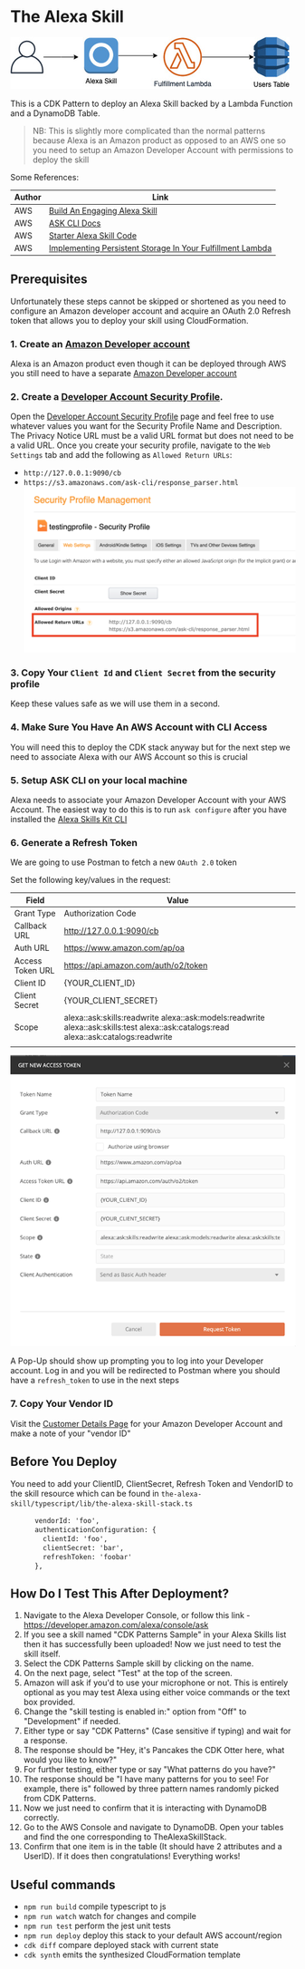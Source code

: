 # The Alexa Skill

![arch](img/arch.png)

This is a CDK Pattern to deploy an Alexa Skill backed by a Lambda Function and a DynamoDB Table.

> NB: This is slightly more complicated than the normal patterns because Alexa is an Amazon product as opposed to an AWS one so you need to setup an Amazon Developer Account with permissions to deploy the skill

Some References:

| Author        | Link           |
| ------------- | ------------- |
| AWS | [Build An Engaging Alexa Skill](https://developer.amazon.com/en-US/alexa/alexa-skills-kit/get-deeper/tutorials-code-samples/build-an-engaging-alexa-skill) |
| AWS | [ASK CLI Docs](https://developer.amazon.com/en-US/docs/alexa/smapi/ask-cli-intro.html#create-new-skill) |
| AWS | [Starter Alexa Skill Code](https://developer.amazon.com/en-US/docs/alexa/alexa-skills-kit-sdk-for-nodejs/develop-your-first-skill.html) |
| AWS | [Implementing Persistent Storage In Your Fulfillment Lambda](https://developer.amazon.com/en-US/docs/alexa/alexa-skills-kit-sdk-for-nodejs/manage-attributes.html) |

## Prerequisites
Unfortunately these steps cannot be skipped or shortened as you need to configure an Amazon developer account and acquire an OAuth 2.0 Refresh token that allows you to deploy your skill using CloudFormation.

### 1. Create an [Amazon Developer account](https://developer.amazon.com/)
Alexa is an Amazon product even though it can be deployed through AWS you still need to have a separate [Amazon Developer account](https://developer.amazon.com/)
### 2. Create a [Developer Account Security Profile](https://developer.amazon.com/loginwithamazon/console/site/lwa/create-security-profile.html).

  Open the [Developer Account Security Profile](https://developer.amazon.com/loginwithamazon/console/site/lwa/create-security-profile.html) page and feel free to use whatever values you want for the Security Profile Name and Description. The Privacy Notice URL must be a valid URL format but does not need to be a valid URL. Once you create your security profile, navigate to the `Web Settings` tab and add the following as `Allowed Return URLs`:
   - `http://127.0.0.1:9090/cb`
   - `https://s3.amazonaws.com/ask-cli/response_parser.html`
   ![Security Profile](img/lwa-security-profile.png)
### 3. Copy Your `Client Id` and `Client Secret` from the security profile
Keep these values safe as we will use them in a second.
### 4. Make Sure You Have An AWS Account with CLI Access
You will need this to deploy the CDK stack anyway but for the next step we need to associate Alexa with our AWS Account so this is crucial
### 5. Setup ASK CLI on your local machine
Alexa needs to associate your Amazon Developer Account with your AWS Account. The easiest way to do this is to run `ask configure` after you have installed the [Alexa Skills Kit CLI](https://developer.amazon.com/en-US/docs/alexa/smapi/quick-start-alexa-skills-kit-command-line-interface.html)
### 6. Generate a Refresh Token
We are going to use Postman to fetch a new `OAuth 2.0` token

Set the following key/values in the request:

| Field            | Value                                                                                                                                 |
|------------------|---------------------------------------------------------------------------------------------------------------------------------------|
| Grant Type       | Authorization Code                                                                                                                    |
| Callback URL     | http://127.0.0.1:9090/cb                                                                                                              |
| Auth URL         | https://www.amazon.com/ap/oa                                                                                                          |
| Access Token URL | https://api.amazon.com/auth/o2/token                                                                                                  |
| Client ID        | {YOUR_CLIENT_ID}                                                                                                                      |
| Client Secret    | {YOUR_CLIENT_SECRET}                                                                                                                  |
| Scope            | alexa::ask:skills:readwrite alexa::ask:models:readwrite alexa::ask:skills:test alexa::ask:catalogs:read alexa::ask:catalogs:readwrite |
|                  |                                                                                                                                       |
![Postman Auth](img/postman-oauth-settings.png)

A Pop-Up should show up prompting you to log into your Developer account. Log in and you will be redirected to Postman where you should have a `refresh_token` to use in the next steps

### 7. Copy Your Vendor ID
Visit the [Customer Details Page](https://developer.amazon.com/settings/console/mycid) for your Amazon Developer Account and make a note of your "vendor ID"


## Before You Deploy
You need to add your ClientID, ClientSecret, Refresh Token and VendorID to the skill resource which can be found in `the-alexa-skill/typescript/lib/the-alexa-skill-stack.ts`
```
      vendorId: 'foo',
      authenticationConfiguration: {
        clientId: 'foo',
        clientSecret: 'bar',
        refreshToken: 'foobar'
      },
```

## How Do I Test This After Deployment?

1. Navigate to the Alexa Developer Console, or follow this link - https://developer.amazon.com/alexa/console/ask
2. If you see a skill named "CDK Patterns Sample" in your Alexa Skills list then it has successfully been uploaded! Now we just need to test the skill itself.
3. Select the CDK Patterns Sample skill by clicking on the name.
4. On the next page, select "Test" at the top of the screen. 
5. Amazon will ask if you'd to use your microphone or not. This is entirely optional as you may test Alexa using either voice commands or  the text box provided.
6. Change the "skill testing is enabled in:" option from "Off" to "Development" if needed.
7. Either type or say "CDK Patterns" (Case sensitive if typing) and wait for a response.
8. The response should be "Hey, it\'s Pancakes the CDK Otter here, what would you like to know?"
9. For further testing, either type or say "What patterns do you have?"
10. The response should be "I have many patterns for you to see! For example, there is" followed by three pattern names randomly picked from CDK Patterns.
11. Now we just need to confirm that it is interacting with DynamoDB correctly.
12. Go to the AWS Console and navigate to DynamoDB. Open your tables and find the one corresponding to TheAlexaSkillStack.
13. Confirm that one item is in the table (It should have 2 attributes and a UserID). If it does then congratulations! Everything works! 

## Useful commands

 * `npm run build`   compile typescript to js
 * `npm run watch`   watch for changes and compile
 * `npm run test`    perform the jest unit tests
 * `npm run deploy`  deploy this stack to your default AWS account/region
 * `cdk diff`        compare deployed stack with current state
 * `cdk synth`       emits the synthesized CloudFormation template